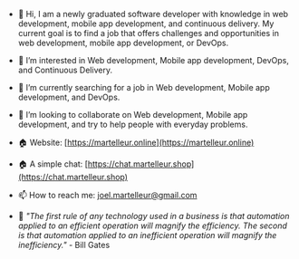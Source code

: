 - 👋 Hi, I am a newly graduated software developer with knowledge in web development, mobile app development, and continuous delivery. My current goal is to find a job that offers challenges and opportunities in web development, mobile app development, or DevOps.

- 👀 I’m interested in Web development, Mobile app development, DevOps, and Continuous Delivery. 

- 🌱 I’m currently searching for a job in Web development, Mobile app development, and DevOps. 

- 💞️ I’m looking to collaborate on Web development, Mobile app development, and try to help people with everyday problems.    

- &#127968; Website: [https://martelleur.online](https://martelleur.online)
  
- &#127968; A simple chat: [https://chat.martelleur.shop](https://chat.martelleur.shop)

- 📫 How to reach me: joel.martelleur@gmail.com

- &#128221; _"The first rule of any technology used in a business is that automation applied to an efficient operation will magnify the efficiency. The second is that automation applied to an inefficient operation will magnify the inefficiency."_ - Bill Gates

<!---
Martelleur/Martelleur is a ✨ special ✨ repository because its `README.md` (this file) appears on your GitHub profile.
You can click the Preview link to take a look at your changes.
--->
